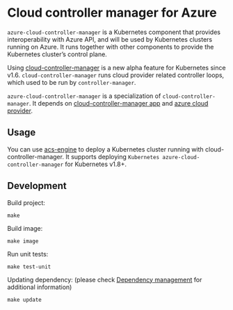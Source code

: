 # Cloud controller manager for Azure

`azure-cloud-controller-manager` is a Kubernetes component that provides interoperability with Azure API, and will be used by Kubernetes clusters running on Azure. It runs together with other components to provide the Kubernetes cluster’s control plane.

Using [cloud-controller-manager](https://kubernetes.io/docs/concepts/overview/components/#cloud-controller-manager) is a new alpha feature for Kubernetes since v1.6. `cloud-controller-manager` runs cloud provider related controller loops, which used to be run by `controller-manager`.

`azure-cloud-controller-manager` is a specialization of `cloud-controller-manager`. It depends on [cloud-controller-manager app](https://github.com/kubernetes/kubernetes/tree/master/cmd/cloud-controller-manager/app) and [azure cloud provider](https://github.com/kubernetes/kubernetes/tree/master/pkg/cloudprovider/providers/azure).

## Usage
You can use [acs-engine](https://github.com/Azure/acs-engine) to deploy a Kubernetes cluster running with cloud-controller-manager. It supports deploying `Kubernetes azure-cloud-controller-manager` for Kubernetes v1.8+.

## Development
Build project:
```
make
```

Build image:
```
make image
```

Run unit tests:
```
make test-unit
```

Updating dependency: (please check [Dependency management](dependency-management.md) for additional information)
```
make update
```